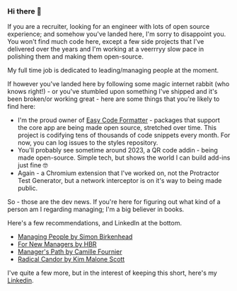 ### Hi there 👋

If you are a recruiter, looking for an engineer with lots of open source experience; and somehow you've landed here, I'm sorry to disappoint you. You won't find much code here, except a few side projects that I've delivered over the years and I'm working at a veerrryy slow pace in polishing them and making them open-source. 

My full time job is dedicated to leading/managing people at the moment.

If however you've landed here by following some magic internet rabbit (who knows right!) - or you've stumbled upon something I've shipped and it's been broken/or working great - here are some things that you're likely to find here:

* I'm the proud owner of [Easy Code Formatter](https://appsource.microsoft.com/en-us/product/office/WA104382008?tab=overview) - packages that support the core app are being made open source, stretched over time. This project is codifying tens of thousands of code snippets every month. For now, you can log issues to the styles repository. 
* You'll probably see sometime around 2023, a QR code addin - being made open-source. Simple tech, but shows the world I can build add-ins just fine 🤓
* Again - a Chromium extension that I've worked on, not the Protractor Test Generator, but a network interceptor is on it's way to being made public. 

So - those are the dev news. If you're here for figuring out what kind of a person am I regarding managing; I'm a big believer in books.

Here's a few recommendations, and LinkedIn at the bottom.

* [Managing People by Simon Birkenhead](https://www.goodreads.com/book/show/56587416-managing-people)
* [For New Managers by HBR](https://www.goodreads.com/book/show/31945262-hbr-s-10-must-reads-for-new-managers)
* [Manager's Path by Camille Fournier](https://www.goodreads.com/book/show/33369254-the-manager-s-path)
* [Radical Candor by Kim Malone Scott](https://www.goodreads.com/book/show/29939161-radical-candor?ac=1&from_search=true&qid=f62LKxA9DG&rank=1)

I've quite a few more, but in the interest of keeping this short, here's my [Linkedin](https://www.linkedin.com/in/armhil/).

<!--
**armhil/armhil** is a ✨ _special_ ✨ repository because its `README.md` (this file) appears on your GitHub profile.

Here are some ideas to get you started:

- 🔭 I’m currently working on ...
- 🌱 I’m currently learning ...
- 👯 I’m looking to collaborate on ...
- 🤔 I’m looking for help with ...
- 💬 Ask me about ...
- 📫 How to reach me: ...
- 😄 Pronouns: ...
- ⚡ Fun fact: ...
-->
